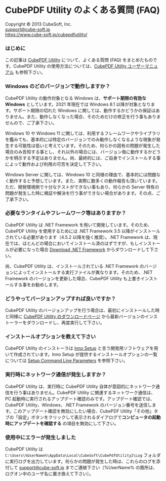 CubePDF Utility のよくある質問 (FAQ)
====

Copyright © 2013 CubeSoft, Inc.  
support@cube-soft.jp  
https://www.cube-soft.jp/cubepdfutility/

### はじめに

この記事は [CubePDF Utility](https://www.cube-soft.jp/cubepdfutility/) について、よくある質問 (FAQ) をまとめたものです。CubePDF Utility の使用方法については、[CubePDF Utility ユーザーマニュアル](https://docs.cube-soft.jp/entry/cubepdfutility) も参照下さい。

### Windows のどのバージョンで動作しますか？

CubePDF Utility の動作対象となる Windows は、**サポート期限の有効な Windows** としています。2021 年現在では Windows 8.1 以降が対象となります。サポート期限の切れた Windows に関しては、動作するかどうかの保証はありません。また、動作しなくなった場合、そのためだけの修正を行う事もありませんので、ご了承下さい。

Windows 10 や Windows 11 に関しては、利用するフレームワークやライブラリを鑑みても、基本的には特定のバージョンでのみ動作しなくなるような現象が発生する可能性は低いと考えています。そのため、何らかの固有の問題が発生した場合のみ告知する事とし、それ以外の場合には、バージョン毎に動作するかどうかを明示する予定はありません。尚、最終的には、ご自身でインストールする事によって動作および利用の可否を決定して下さい。

Windows Server に関しては、Windows 10 と同様の理由で、基本的には問題なく動作すると予想しています。また、実際に数多くの動作報告も頂いています。ただ、開発環境側で十分なテストができない事もあり、何らかの Server 特有の問題が発生した時に検証や解決を行う事ができない場合があります。その点、ご了承下さい。

### 必要なランタイムやフレームワーク等はありますか？

CubePDF Utility は .NET Framework を用いて開発しています。そのため、CubePDF Utility を使用するためには .NET Framework 3.5 以降がインストールされている必要があります（4.5.2 以降を強く推奨）。.NET Framework は、現在では、ほとんどの場合においてインストール済のはずですが、もしインストールが必要になった場合 [Download .NET Framework](https://dotnet.microsoft.com/download/dotnet-framework) からダウンロードして下さい。

尚、CubePDF Utility は、インストールされている .NET Framework のバージョンによってインストールする実行ファイルが異なります。そのため、.NET Framework のバージョンを更新した場合、CubePDF Utility も上書きインストールする事をお勧めします。

### どうやってバージョンアップすれば良いですか？

CubePDF Utility のバージョンアップを行う場合は、最初にインストールした時と同様に [CubePDF Utility のダウンロードページ](https://www.cube-soft.jp/cubepdfutility/) から最新バージョンのインストーラーをダウンロードし、再度実行して下さい。

### インストールオプションを教えて下さい

CubePDF Utility のインストーラは [Inno Setup](http://www.jrsoftware.org/isinfo.php) と言う開発用ソフトウェアを用いて作成されています。Inno Setup が提供するインストールオプションの一覧については [Setup Command Line Parameters](http://www.jrsoftware.org/ishelp/index.php?topic=setupcmdline) を参照下さい。

### 実行時にネットワーク通信が発生しますか？

CubePDF Utility は、実行時に CubePDF Utility 自体が意図的にネットワーク通信を行う事はありません。CubePDF Utility に関連するネットワーク通信は、PC 起動時に実行されるアップデート確認のみです。アップデート確認では、CubePDF Utility、Windows、.NET Framework のバージョン番号を送信します。このアップデート確認を無効にしたい場合、CubePDF Utility「その他」タブの「設定」ボタンをクリックして表示されるダイアログで**コンピュータの起動時にアップデートを確認する** の項目を無効にして下さい。

### 使用中にエラーが発生しました

CubePDF Utility は ```C:\Users\%UserName%\AppData\Local\CubeSoft\CubePdfUtility2\Log``` フォルダに実行ログを出力しています。何らかの問題が発生した時は、これらのログを添付して support@cube-soft.jp までご連絡下さい（%UserName% の箇所は、ログオン中のユーザ名に置き換えて下さい）。
